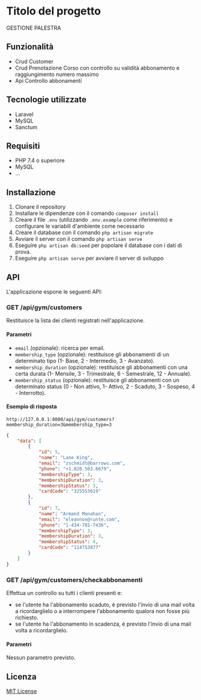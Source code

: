 # Titolo del progetto

GESTIONE PALESTRA

## Funzionalità

- Crud Customer
- Crud Prenotazione Corso con controllo su validità abbonamento e raggiungimento numero massimo
- Api Controllo abbonamenti

## Tecnologie utilizzate

- Laravel
- MySQL
- Sanctum

## Requisiti

- PHP 7.4 o superiore
- MySQL
- ...

## Installazione

1. Clonare il repository
2. Installare le dipendenze con il comando `composer install`
3. Creare il file `.env` (utilizzando `.env.example` come riferimento) e configurare le variabili d'ambiente come necessario
4. Creare il database con il comando `php artisan migrate`
5. Avviare il server con il comando `php artisan serve`
6. Eseguire `php artisan db:seed` per popolare il database con i dati di prova.
7. Eseguire `php artisan serve` per avviare il server di sviluppo

## API

L'applicazione espone le seguenti API:

### GET /api/gym/customers

Restituisce la lista dei clienti registrati nell'applicazione.

#### Parametri

- `email` (opzionale): ricerca per email.
- `membership_type` (opzionale): restituisce gli abbonamenti di un determinato tipo (1- Base, 2 - Intermedio, 3 - Avanzato).
- `membership_duration` (opzionale): restituisce gli abbonamenti con una certa durata (1- Mensile, 3 - Trimestrale, 6 - Semestrale, 12 - Annuale).
- `membership_status` (opzionale): restituisce gli abbonamenti con un determinato status (0 - Non attivo, 1- Attivo, 2 - Scaduto, 3 - Sospeso, 4 - Interrotto).


#### Esempio di risposta
`http://127.0.0.1:8000/api/gym/customers?membership_duration=3&membership_type=3`
```json
{
    "data": [
        {
            "id": 5,
            "name": "Lane King",
            "email": "zschmidt@barrows.com",
            "phone": "+1.820.503.6679",
            "membershipType": 3,
            "membershipDuration": 3,
            "membershipStatus": 3,
            "cardCode": "325553619"
        },
        {
            "id": 7,
            "name": "Armand Monahan",
            "email": "eleannon@runte.com",
            "phone": "1-434-781-7436",
            "membershipType": 3,
            "membershipDuration": 3,
            "membershipStatus": 4,
            "cardCode": "114753877"
        }
    ]
}
```
### GET /api/gym/customers/checkabbonamenti

Effettua un controllo su tutti i clienti presenti e:
- se l'utente ha l'abbonamento scaduto, è previsto l'invio di una mail volta a ricordarglielo o a interrompere l'abbonamento qualora non fosse più richiesto.
- se l'utente ha l'abbonamento in scadenza, è previsto l'invio di una mail volta a ricordarglielo.

#### Parametri

Nessun parametro previsto.

## Licenza

[MIT License](https://opensource.org/licenses/MIT)
